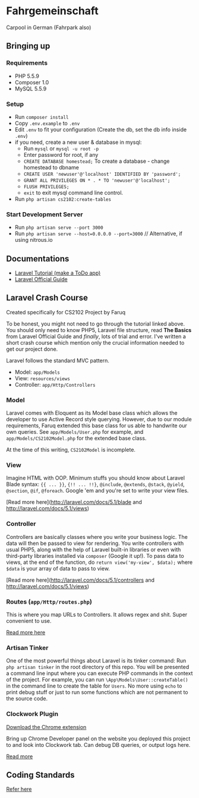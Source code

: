 # Fahrgemeinschaft
Carpool in German (Fahrpark also)

## Bringing up

### Requirements
- PHP 5.5.9
- Composer 1.0
- MySQL 5.5.9

### Setup
- Run `composer install`
- Copy `.env.example` to `.env`
- Edit `.env` to fit your configuration (Create the db, set the db info inside `.env`)
- if you need, create a new user & database in mysql:
  * Run `mysql` or `mysql -u root -p`
  * Enter password for root, if any
  * `CREATE DATABASE homestead;` To create a database - change homestead to dbname
  * `CREATE USER 'newuser'@'localhost' IDENTIFIED BY 'password';`
  * `GRANT ALL PRIVILEGES ON * . * TO 'newuser'@'localhost';`
  * `FLUSH PRIVILEGES;`
  * `exit` to exit mysql command line control.
- Run `php artisan cs2102:create-tables`

### Start Development Server
- Run `php artisan serve --port 3000`
- Run `php artisan serve --host=0.0.0.0 --port=3000` // Alternative, if using nitrous.io

## Documentations
- [Laravel Tutorial (make a ToDo app)](https://www.flynsarmy.com/2015/02/creating-a-basic-todo-application-in-laravel-5-part-1)
- [Laravel Official Guide](http://laravel.com/docs/5.1/routing)

## Laravel Crash Course
Created specifically for CS2102 Project by Faruq

To be honest, you might not need to go through the tutorial linked above. You should only need to know PHP5, Laravel file structure, read **The Basics** from Laravel Official Guide and *finally*, lots of trial and error. I've written a short crash course which mention only the crucial information needed to get our project done.

Laravel follows the standard MVC pattern.
- Model: `app/Models`
- View: `resources/views`
- Controller: `app/Http/Controllers`

### Model
Laravel comes with Eloquent as its Model base class which allows the developer to use Active Record style querying. However, due to our module requirements, Faruq extended this base class for us able to handwrite our own queries. See `app/Models/User.php` for example, and `app/Models/CS2102Model.php` for the extended base class.

At the time of this writing, `CS2102Model` is incomplete.

### View
Imagine HTML with OOP. Minimum stuffs you should know about Laravel Blade syntax: `{{ ... }}`, `{!! ... !!}`, `@include`, `@extends`, `@stack`, `@yield`, `@section`, `@if`, `@foreach`. Google 'em and you're set to write your view files.

[Read more here](http://laravel.com/docs/5.1/blade and http://laravel.com/docs/5.1/views)

### Controller
Controllers are basically classes where you write your business logic. The data will then be passed to view for rendering. You write controllers with usual PHP5, along with the help of Laravel built-in libraries or even with third-party libraries installed via `composer` (Google it up!). To pass data to views, at the end of the function, do `return view('my-view', $data);` where `$data` is your array of data to pass to view.

[Read more here](http://laravel.com/docs/5.1/controllers and http://laravel.com/docs/5.1/views)

### Routes (`app/Http/routes.php`)
This is where you map URLs to Controllers. It allows regex and shit. Super convenient to use.

[Read more here](http://laravel.com/docs/5.1/routing)

### Artisan Tinker
One of the most powerful things about Laravel is its tinker command: Run `php artisan tinker` in the root directory of this repo. You will be presented a command line input where you can execute PHP commands in the context of the project. For example, you can run `\App\Models\User::createTable()` in the command line to create the table for `Users`. No more using `echo` to print debug stuff or just to run some functions which are not permanent to the source code.

### Clockwork Plugin
[Download the Chrome extension](https://chrome.google.com/webstore/detail/clockwork/dmggabnehkmmfmdffgajcflpdjlnoemp?hl=en)

Bring up Chrome Developer panel on the website you deployed this project to and look into Clockwork tab. Can debug DB queries, or output logs here. 

[Read more](https://github.com/itsgoingd/clockwork)

## Coding Standards
[Refer here](http://laravel.com/docs/5.1/contributions#coding-style)
